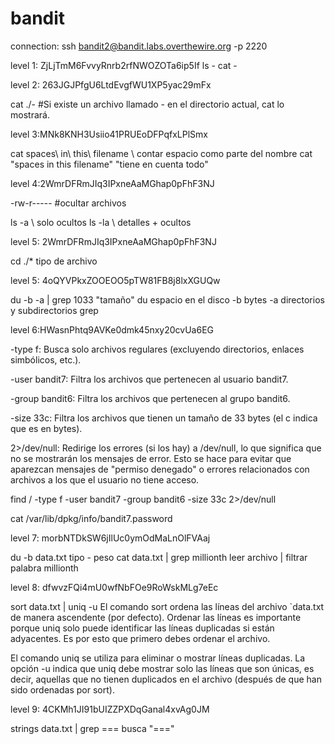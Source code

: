 # bandit
connection: ssh bandit2@bandit.labs.overthewire.org -p 2220

level 1: ZjLjTmM6FvvyRnrb2rfNWOZOTa6ip5If
ls - 
cat - 

level 2: 263JGJPfgU6LtdEvgfWU1XP5yac29mFx

cat ./- 
#Si existe un archivo llamado - en el directorio actual, cat lo mostrará.

level 3:MNk8KNH3Usiio41PRUEoDFPqfxLPlSmx

cat spaces\ in\ this\ filename
\ contar espacio como parte del nombre
cat "spaces in this filename"
"tiene en cuenta todo"

level 4:2WmrDFRmJIq3IPxneAaMGhap0pFhF3NJ

-rw-r----- 
#ocultar archivos

ls -a \ solo ocultos
ls -la \ detalles + ocultos

level 5: 2WmrDFRmJIq3IPxneAaMGhap0pFhF3NJ

cd
./* tipo de archivo

level 5: 4oQYVPkxZOOEOO5pTW81FB8j8lxXGUQw

du -b -a | grep 1033 "tamaño"
du espacio en el disco
-b bytes
-a directorios y subdirectorios
grep 

level 6:HWasnPhtq9AVKe0dmk45nxy20cvUa6EG

-type f: Busca solo archivos regulares (excluyendo directorios, enlaces simbólicos, etc.).

-user bandit7: Filtra los archivos que pertenecen al usuario bandit7.

-group bandit6: Filtra los archivos que pertenecen al grupo bandit6.

-size 33c: Filtra los archivos que tienen un tamaño de 33 bytes (el c indica que es en bytes).

2>/dev/null: Redirige los errores (si los hay) a /dev/null, lo que significa que no se mostrarán los mensajes de error. Esto se hace para evitar que aparezcan mensajes de "permiso denegado" o errores relacionados con archivos a los que el usuario no tiene acceso.

find / -type f -user bandit7 -group bandit6 -size 33c 2>/dev/null

cat /var/lib/dpkg/info/bandit7.password

level 7: morbNTDkSW6jIlUc0ymOdMaLnOlFVAaj

du -b data.txt 
tipo - peso
cat data.txt | grep millionth
leer archivo | filtrar palabra millionth

level 8: dfwvzFQi4mU0wfNbFOe9RoWskMLg7eEc

sort data.txt | uniq -u
El comando sort ordena las líneas del archivo `data.txt de manera ascendente (por defecto).
Ordenar las líneas es importante porque uniq solo puede identificar las líneas duplicadas si están adyacentes. Es por esto que primero debes ordenar el archivo.

El comando uniq se utiliza para eliminar o mostrar líneas duplicadas.
La opción -u indica que uniq debe mostrar solo las líneas que son únicas, es decir, aquellas que no tienen duplicados en el archivo (después de que han sido ordenadas por sort).

level 9: 4CKMh1JI91bUIZZPXDqGanal4xvAg0JM

strings data.txt | grep ===
busca "==="
